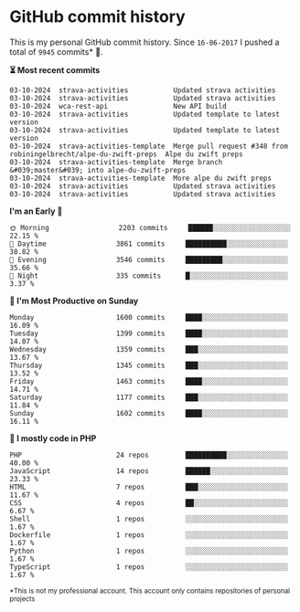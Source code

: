 # GitHub commit history
This is my personal GitHub commit history. Since <!--START_SECTION:first-commit-date-->`16-06-2017`<!--END_SECTION:first-commit-date--> I pushed a total of <!--START_SECTION:total-commit-count-->`9945`<!--END_SECTION:total-commit-count--> commits* 🎉.

<!--START_SECTION:most-recent-commits-->
**⏳ Most recent commits**
                                        
```text
03-10-2024  strava-activities           Updated strava activities
03-10-2024  strava-activities           Updated strava activities
03-10-2024  wca-rest-api                New API build
03-10-2024  strava-activities           Updated template to latest version
03-10-2024  strava-activities           Updated template to latest version
03-10-2024  strava-activities-template  Merge pull request #348 from robiningelbrecht/alpe-du-zwift-preps  Alpe du zwift preps
03-10-2024  strava-activities-template  Merge branch &#039;master&#039; into alpe-du-zwift-preps
03-10-2024  strava-activities-template  More alpe du zwift preps
03-10-2024  strava-activities           Updated strava activities
03-10-2024  strava-activities           Updated strava activities
```
<!--END_SECTION:most-recent-commits-->  

<!--START_SECTION:commits-per-day-time-->
**I&#039;m an Early 🐤**

```text
🌞 Morning                 2203 commits     ██████░░░░░░░░░░░░░░░░░░░   22.15 %
🌆 Daytime                 3861 commits     ██████████░░░░░░░░░░░░░░░   38.82 %
🌃 Evening                 3546 commits     █████████░░░░░░░░░░░░░░░░   35.66 %
🌙 Night                   335 commits      █░░░░░░░░░░░░░░░░░░░░░░░░   3.37 %
```
<!--END_SECTION:commits-per-day-time-->  

<!--START_SECTION:commits-per-weekday-->
**📅 I&#039;m Most Productive on Sunday**

```text
Monday                    1600 commits     ████░░░░░░░░░░░░░░░░░░░░░   16.09 %
Tuesday                   1399 commits     ████░░░░░░░░░░░░░░░░░░░░░   14.07 %
Wednesday                 1359 commits     ███░░░░░░░░░░░░░░░░░░░░░░   13.67 %
Thursday                  1345 commits     ███░░░░░░░░░░░░░░░░░░░░░░   13.52 %
Friday                    1463 commits     ████░░░░░░░░░░░░░░░░░░░░░   14.71 %
Saturday                  1177 commits     ███░░░░░░░░░░░░░░░░░░░░░░   11.84 %
Sunday                    1602 commits     ████░░░░░░░░░░░░░░░░░░░░░   16.11 %
```
<!--END_SECTION:commits-per-weekday-->  

<!--START_SECTION:repos-per-language-->
**💬 I mostly code in PHP**

```text
PHP                       24 repos         ██████████░░░░░░░░░░░░░░░   40.00 %
JavaScript                14 repos         ██████░░░░░░░░░░░░░░░░░░░   23.33 %
HTML                      7 repos          ███░░░░░░░░░░░░░░░░░░░░░░   11.67 %
CSS                       4 repos          ██░░░░░░░░░░░░░░░░░░░░░░░   6.67 %
Shell                     1 repos          ░░░░░░░░░░░░░░░░░░░░░░░░░   1.67 %
Dockerfile                1 repos          ░░░░░░░░░░░░░░░░░░░░░░░░░   1.67 %
Python                    1 repos          ░░░░░░░░░░░░░░░░░░░░░░░░░   1.67 %
TypeScript                1 repos          ░░░░░░░░░░░░░░░░░░░░░░░░░   1.67 %
```
<!--END_SECTION:repos-per-language-->  

<sub>*This is not my professional account. This account only contains repositories of personal projects</sub>
